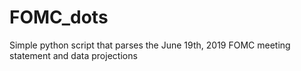 # FOMC_dots
Simple python script that parses the June 19th, 2019 FOMC meeting statement and data projections
